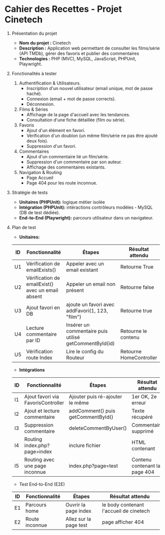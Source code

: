 # Cahier des Recettes - Projet Cinetech

1. Présentation du projet
    * **Nom du projet :** Cinetech
    * **Description :** Application web permettant de consulter les films/série (API TMDb), gérer des favoris et publier des commentaires
    * **Technologies :** PHP (MVC), MySQL, JavaScript, PHPUnit, Playwright.

2. Fonctionalités à tester
    1. Authentification & Utilisateurs.
        * Inscription d'un nouvel utilisateur (email unique, mot de passe haché).
        * Connexion (email + mot de passe corrects).
        * Déconnexion.
    2. Films & Séries
        * Affichage de la page d'accueil avec les tendances.
        * Consultation d'une fiche détaillée (film ou série).
    3. Favoris
        * Ajout d'un élément en favori.
        * Vérification d'un doublon (un même film/série ne pas être ajouté deux fois).
        * Suppression d'un favori.
    4. Commentaires
        * Ajout d'un commentaire lié un film/série.
        * Suppression d'un commentaire par son auteur.
        * Affichage des commentaires existants.
    5. Navigation & Routing
        * Page Accueil
        * Page 404 pour les route inconnue.

3. Stratégie de tests
    * **Unitaires (PHPUnit):** logique métier isolée
    * **Intégration (PHPUnit):** intéractions contrôleurs modèles - MySQL (DB de test dédiée).
    * **End-to-End (Playwright):** parcours utilisateur dans un navigateur.

4. Plan de test
    * **Unitaires:**

    | ID | Fonctionnalité | Étapes | Résultat attendu |
    |----|----------------|--------|------------------|
    | U1 | Vérification de emailExists() | Appeler avec un email existant | Retourne True |
    | U2 | Vérification de emailExist() avec un email absent | Appeler un email non présent | Retourne false |
    | U3 | Ajout favori en DB | ajoute un favori avec addFavori(1, 123, "film") | Retourne true |
    | U4 | Lecture commentaire par ID | Insérer un commentaire puis utilisé getCommentById(id) | Retourne le contenu |
    | U5 | Vérification route Index | Lire le config du Routeur | Retourne HomeController |

    * **Intégrations**

    | ID | Fonctionnalité | Étapes | Résultat attendu |
    |----|----------------|--------|------------------|
    | I1 | Ajout favori via FavorisController | Ajouter puis ré-ajouter le même | 1er OK, 2e erreur |
    | I2 | Ajout et lecture commentaire | addComment() puis getCommentById() | Texte récupéré |
    | I3 | Suppression commentaire | deleteCommentByUser()| Commentaire supprimé |
    | I4 | Routing index.php?page=index | inclure fichier | HTML contenant | Cintech |
    | I5 | Routing avec une page inconnue | index.php?page=test | Contenu contenant la page 404 |

    * Test End-to-End (E2E)

    | ID | Fonctionnalité | Étapes | Résultat attendu |
    |----|----------------|--------|------------------|
    | E1 | Parcours home  | Ouvrir la page index | le body contenant l'accueil de cinetech |
    | E2 | Route inconnue | Allez sur la page test | page afficher 404 |
